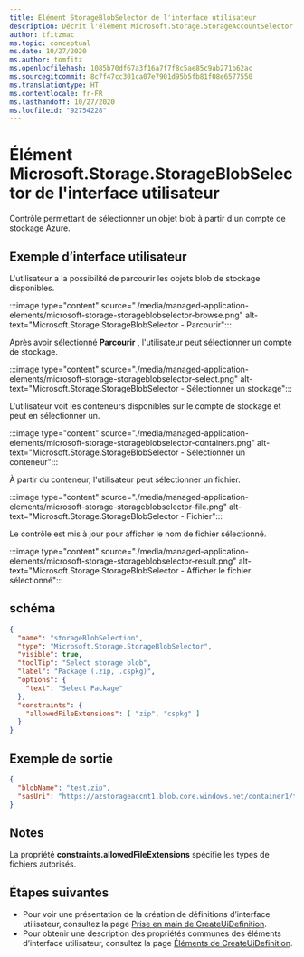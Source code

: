 ```yaml
---
title: Élément StorageBlobSelector de l'interface utilisateur
description: Décrit l'élément Microsoft.Storage.StorageAccountSelector de l'interface utilisateur du portail Azure.
author: tfitzmac
ms.topic: conceptual
ms.date: 10/27/2020
ms.author: tomfitz
ms.openlocfilehash: 1085b70df67a3f16a7f7f8c5ae85c9ab271b62ac
ms.sourcegitcommit: 8c7f47cc301ca07e7901d95b5fb81f08e6577550
ms.translationtype: HT
ms.contentlocale: fr-FR
ms.lasthandoff: 10/27/2020
ms.locfileid: "92754228"
---
```

# <a name="microsoftstoragestorageblobselector-ui-element"></a>Élément Microsoft.Storage.StorageBlobSelector de l'interface utilisateur

Contrôle permettant de sélectionner un objet blob à partir d'un compte de stockage Azure.

## <a name="ui-sample"></a>Exemple d’interface utilisateur

L'utilisateur a la possibilité de parcourir les objets blob de stockage disponibles.

:::image type="content" source="./media/managed-application-elements/microsoft-storage-storageblobselector-browse.png" alt-text="Microsoft.Storage.StorageBlobSelector - Parcourir":::

Après avoir sélectionné **Parcourir** , l'utilisateur peut sélectionner un compte de stockage.

:::image type="content" source="./media/managed-application-elements/microsoft-storage-storageblobselector-select.png" alt-text="Microsoft.Storage.StorageBlobSelector - Sélectionner un stockage":::

L'utilisateur voit les conteneurs disponibles sur le compte de stockage et peut en sélectionner un.

:::image type="content" source="./media/managed-application-elements/microsoft-storage-storageblobselector-containers.png" alt-text="Microsoft.Storage.StorageBlobSelector - Sélectionner un conteneur":::

À partir du conteneur, l'utilisateur peut sélectionner un fichier.

:::image type="content" source="./media/managed-application-elements/microsoft-storage-storageblobselector-file.png" alt-text="Microsoft.Storage.StorageBlobSelector - Fichier":::

Le contrôle est mis à jour pour afficher le nom de fichier sélectionné.

:::image type="content" source="./media/managed-application-elements/microsoft-storage-storageblobselector-result.png" alt-text="Microsoft.Storage.StorageBlobSelector - Afficher le fichier sélectionné":::

## <a name="schema"></a>schéma

```json
{
  "name": "storageBlobSelection",
  "type": "Microsoft.Storage.StorageBlobSelector",
  "visible": true,
  "toolTip": "Select storage blob",
  "label": "Package (.zip, .cspkg)",
  "options": {
    "text": "Select Package"
  },
  "constraints": {
    "allowedFileExtensions": [ "zip", "cspkg" ]
  }
}
```

## <a name="sample-output"></a>Exemple de sortie

```json
{
  "blobName": "test.zip",
  "sasUri": "https://azstorageaccnt1.blob.core.windows.net/container1/test.zip?sp=r&se=2020-10-10T07:46:22Z&sv=2019-12-12&sr=b&sig=X4EL8ZsRmiP1TVxkVfTcGyMj2sHg1zCbFBXsDmnNOyg%3D"
}

```

## <a name="remarks"></a>Notes

La propriété **constraints.allowedFileExtensions** spécifie les types de fichiers autorisés.

## <a name="next-steps"></a>Étapes suivantes

* Pour voir une présentation de la création de définitions d’interface utilisateur, consultez la page [Prise en main de CreateUiDefinition](create-uidefinition-overview.md).
* Pour obtenir une description des propriétés communes des éléments d’interface utilisateur, consultez la page [Éléments de CreateUiDefinition](create-uidefinition-elements.md).
